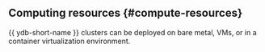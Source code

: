 ## Computing resources {#compute-resources}

{{ ydb-short-name }} clusters can be deployed on bare metal, VMs, or in a container virtualization environment.